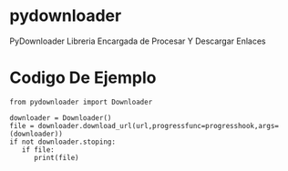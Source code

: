 # pydownloader
PyDownloader Libreria Encargada de Procesar Y Descargar Enlaces

# Codigo De Ejemplo
``` 
from pydownloader import Downloader

downloader = Downloader()
file = downloader.download_url(url,progressfunc=progresshook,args=(downloader))
if not downloader.stoping:
   if file:
      print(file)
```
